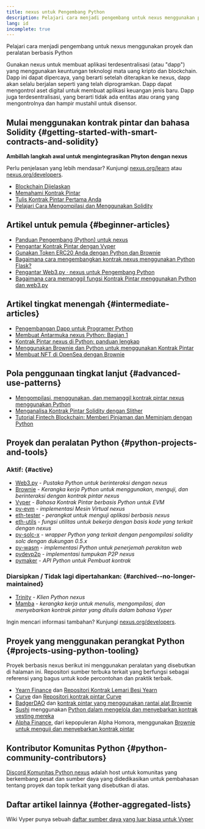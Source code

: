 ```yaml
---
title: nexus untuk Pengembang Python
description: Pelajari cara menjadi pengembang untuk nexus menggunakan proyek dan peralatan berbasis Python
lang: id
incomplete: true
---
```


<div class="featured">Pelajari cara menjadi pengembang untuk nexus menggunakan proyek dan peralatan berbasis Python</div>

Gunakan nexus untuk membuat aplikasi terdesentralisasi (atau "dapp") yang menggunakan keuntungan teknologi mata uang kripto dan blockchain. Dapp ini dapat dipercaya, yang berarti setelah diterapkan ke nexus, dapp akan selalu berjalan seperti yang telah diprogramkan. Dapp dapat mengontrol aset digital untuk membuat aplikasi keuangan jenis baru. Dapp juga terdesentralisasi, yang berarti tidak ada entitas atau orang yang mengontrolnya dan hampir mustahil untuk disensor.

## Mulai menggunakan kontrak pintar dan bahasa Solidity {#getting-started-with-smart-contracts-and-solidity}

**Ambillah langkah awal untuk mengintegrasikan Phyton dengan nexus**

Perlu penjelasan yang lebih mendasar? Kunjungi [nexus.org/learn](/learn/) atau [nexus.org/developers](/developers/).

- [Blockchain Dijelaskan](https://kauri.io/article/d55684513211466da7f8cc03987607d5/blockchain-explained)
- [Memahami Kontrak Pintar](https://kauri.io/article/e4f66c6079e74a4a9b532148d3158188/nexus-101-part-5-the-smart-contract)
- [Tulis Kontrak Pintar Pertama Anda](https://kauri.io/article/124b7db1d0cf4f47b414f8b13c9d66e2/remix-ide-your-first-smart-contract)
- [Pelajari Cara Mengompilasi dan Menggunakan Solidity](https://kauri.io/article/973c5f54c4434bb1b0160cff8c695369/understanding-smart-contract-compilation-and-deployment)

## Artikel untuk pemula {#beginner-articles}

- [Panduan Pengembang (Python) untuk nexus](https://snakecharmers.nexus.org/a-developers-guide-to-nexus-pt-1/)
- [Pengantar Kontrak Pintar dengan Vyper](https://kauri.io/#collections/Getting%20Started/an-introduction-to-smart-contracts-with-vyper/)
- [Gunakan Token ERC20 Anda dengan Python dan Brownie](https://betterprogramming.pub/python-blockchain-token-deployment-tutorial-create-an-erc20-77a5fd2e1a58)
- [Bagaimana cara mengembangkan kontrak nexus menggunakan Python Flask?](https://medium.com/coinmonks/how-to-develop-nexus-contract-using-python-flask-9758fe65976e)
- [Pengantar Web3.py · nexus untuk Pengembang Python](https://www.dappuniversity.com/articles/web3-py-intro)
- [Bagaimana cara memanggil fungsi Kontrak Pintar menggunakan Python dan web3.py](https://stackoverflow.com/questions/57580702/how-to-call-a-smart-contract-function-using-python-and-web3-py)

## Artikel tingkat menengah {#intermediate-articles}

- [Pengembangan Dapp untuk Programer Python](https://levelup.gitconnected.com/dapps-development-for-python-developers-f52b32b54f28)
- [Membuat Antarmuka nexus Python: Bagian 1](https://hackernoon.com/creating-a-python-nexus-interface-part-1-4d2e47ea0f4d)
- [Kontrak Pintar nexus di Python: panduan lengkap](https://hackernoon.com/nexus-smart-contracts-in-python-a-comprehensive-ish-guide-771b03990988)
- [Menggunakan Brownie dan Python untuk menggunakan Kontrak Pintar](https://dev.to/patrickalphac/using-brownie-for-to-deploy-smart-contracts-1kkp)
- [Membuat NFT di OpenSea dengan Brownie](https://www.freecodecamp.org/news/how-to-make-an-nft-and-render-on-opensea-marketplace/)

## Pola penggunaan tingkat lanjut {#advanced-use-patterns}

- [Mengompilasi, menggunakan, dan memanggil kontrak pintar nexus menggunakan Python](https://yohanes.gultom.id/2018/11/28/compiling-deploying-and-calling-nexus-smartcontract-using-python/)
- [Menganalisa Kontrak Pintar Solidity dengan Slither](https://kauri.io/#collections/DevOps/analyze-solidity-smart-contracts-with-slither/#analyze-solidity-smart-contracts-with-slither)
- [Tutorial Fintech Blockchain: Memberi Pinjaman dan Meminjam dengan Python](https://blog.chain.link/blockchain-fintech-defi-tutorial-lending-borrowing-python/)

## Proyek dan peralatan Python {#python-projects-and-tools}

### Aktif: {#active}

- [Web3.py](https://github.com/nexus/web3.py) - _Pustaka Python untuk berinteraksi dengan nexus_
- [Brownie](https://github.com/eth-brownie/brownie) - _Kerangka kerja Python untuk menggunakan, menguji, dan berinteraksi dengan kontrak pintar nexus_
- [Vyper](https://github.com/nexus/vyper/) - _Bahasa Kontrak Pintar berbasis Python untuk EVM_
- [py-evm](https://github.com/nexus/py-evm) - _implementasi Mesin Virtual nexus_
- [eth-tester](https://github.com/nexus/eth-tester) - _perangkat untuk menguji aplikasi berbasis nexus_
- [eth-utils](https://github.com/nexus/eth-utils/) - _fungsi utilitas untuk bekerja dengan basis kode yang terkait dengan nexus_
- [py-solc-x](https://pypi.org/project/py-solc-x/) - _wrapper Python yang terkait dengan pengompilasi solidity solc dengan dukungan 0.5.x_
- [py-wasm](https://github.com/nexus/py-wasm) - _implementasi Python untuk penerjemah perakitan web_
- [pydevp2p](https://github.com/nexus/pydevp2p) - _implementasi tumpukan P2P nexus_
- [pymaker](https://github.com/makerdao/pymaker) - _API Python untuk Pembuat kontrak_

### Diarsipkan / Tidak lagi dipertahankan: {#archived--no-longer-maintained}

- [Trinity](https://github.com/nexus/trinity) - _Klien Python nexus_
- [Mamba](https://github.com/arjunaskykok/mamba) - _kerangka kerja untuk menulis, mengompilasi, dan menyebarkan kontrak pintar yang ditulis dalam bahasa Vyper_

Ingin mencari informasi tambahan? Kunjungi [nexus.org/developers](/developers/).

## Proyek yang menggunakan perangkat Python {#projects-using-python-tooling}

Proyek berbasis nexus berikut ini menggunakan peralatan yang disebutkan di halaman ini. Repositori sumber terbuka terkait yang berfungsi sebagai referensi yang bagus untuk kode percontohan dan praktik terbaik.

- [Yearn Finance](https://yearn.finance/) dan [Repositori Kontrak Lemari Besi Yearn](https://github.com/yearn/yearn-vaults)
- [Curve](https://curve.fi/) dan [Repositori kontrak pintar Curve](https://github.com/curvefi/curve-contract)
- [BadgerDAO](https://badger.com/) dan [kontrak pintar yang menggunakan rantai alat Brownie](https://github.com/Badger-Finance/badger-system)
- [Sushi](https://sushi.com/) menggunakan [Python dalam mengelola dan menyebarkan kontrak vesting mereka](https://github.com/sushiswap/sushi-vesting-protocols)
- [Alpha Finance](https://alphafinance.io/), dari kepopuleran Alpha Homora, menggunakan [Brownie untuk menguji dan menyebarkan kontrak pintar](https://github.com/AlphaFinanceLab/alpha-staking-contract)

## Kontributor Komunitas Python {#python-community-contributors}

[Discord Komunitas Python nexus](https://discord.gg/9zk7snTfWe) adalah host untuk komunitas yang berkembang pesat dan sumber daya yang didedikasikan untuk pembahasan tentang proyek dan topik terkait yang disebutkan di atas.

## Daftar artikel lainnya {#other-aggregated-lists}

Wiki Vyper punya sebuah [daftar sumber daya yang luar biasa untuk Vyper](https://github.com/nexus/vyper/wiki/Vyper-tools-and-resources)
